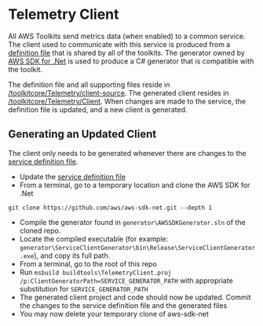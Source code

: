 # Telemetry Client

All AWS Toolkits send metrics data (when enabled) to a common service. The client used to communicate with this service is produced from a [definition file](/toolkitcore/Telemetry/client-source/telemetry-2017-07-25.normal.json) that is shared by all of the toolkits. The generator owned by [AWS SDK for .Net](https://github.com/aws/aws-sdk-net) is used to produce a C# generator that is compatible with the toolkit.

The definition file and all supporting files reside in [/toolkitcore/Telemetry/client-source](/toolkitcore/Telemetry/client-source). The generated client resides in [/toolkitcore/Telemetry/Client](/toolkitcore/Telemetry/Client). When changes are made to the service, the definition file is updated, and a new client is generated.

## Generating an Updated Client

The client only needs to be generated whenever there are changes to the [service definition file](/toolkitcore/Telemetry/client-source/telemetry-2017-07-25.normal.json).

-   Update the [service definition file](/toolkitcore/Telemetry/client-source/telemetry-2017-07-25.normal.json)
-   From a terminal, go to a temporary location and clone the AWS SDK for .Net

```
git clone https://github.com/aws/aws-sdk-net.git --depth 1
```

-   Compile the generator found in `generator\AWSSDKGenerator.sln` of the cloned repo.
-   Locate the compiled executable (for example: `generator\ServiceClientGenerator\bin\Release\ServiceClientGenerator.exe`), and copy its full path.
-   From a terminal, go to the root of this repo
-   Run `msbuild buildtools\TelemetryClient.proj /p:ClientGeneratorPath=SERVICE_GENERATOR_PATH` with appropriate substitution for `SERVICE_GENERATOR_PATH`
-   The generated client project and code should now be updated. Commit the changes to the service definition file and the generated files
-   You may now delete your temporary clone of aws-sdk-net
